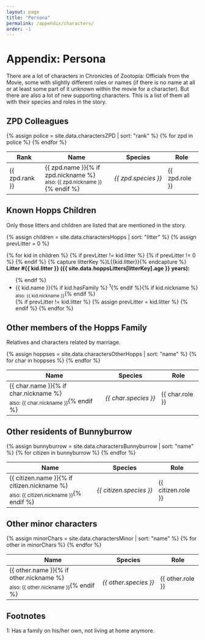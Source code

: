 ```yaml
---
layout: page
title: "Persona"
permalink: /appendix/characters/
order: -1
---
```

# Appendix: Persona
There are a lot of characters in Chronicles of Zootopia: Officials from the Movie, some with slightly different roles or names (if there is no name at all or at least some part of it unknown within the movie for a character). But there are also a lot of new supporting characters. This is a list of them all with their species and roles in the story.

## ZPD Colleagues

<table>
    <thead>
        <tr>
            <th>Rank</th>
            <th>Name</th>
            <th>Species</th>
            <th>Role</th>
        </tr>
    </thead>
    <tbody>
        {% assign police = site.data.charactersZPD | sort: "rank" %}
        {% for zpd in police %}
<tr>
    <td>{{ zpd.rank }}</td>
    <td><nobr>{{ zpd.name }}</nobr>{% if zpd.nickname %}<br><sub>also: {{ zpd.nickname }}</sub>{% endif %}</td>
    <td><nobr><em>{{ zpd.species }}</em></nobr></td>
    <td>{{ zpd.role }}</td>
</tr>
        {% endfor %}
    </tbody>
</table>


## Known Hopps Children
Only those litters and children are listed that are mentioned in the story.

{% assign children = site.data.charactersHopps | sort: "litter" %}
{% assign prevLitter = 0 %}
<div class="mc">
{% for kid in children %}
    {% if prevLitter != kid.litter %}
        {% if prevLitter != 0 %}
    </ul>
        {% endif %}
    {% capture litterKey %}L{{kid.litter}}{% endcapture %}
    <strong>Litter #{{ kid.litter }} ({{ site.data.hoppsLitters[litterKey].age }} years):</strong>
    <ul>
    {% endif %}
<li>{{ kid.name }}{% if kid.hasFamily %} <sup>1</sup>{% endif %}{% if kid.nickname %}<br><sub>also: {{ kid.nickname }}</sub>{% endif %}</li>
    {% if prevLitter != kid.litter %}
        {% assign prevLitter = kid.litter %}
    {% endif %}
{% endfor %}
    </ul>
</div>

## Other members of the Hopps Family
Relatives and characters related by marriage.

<table>
    <thead>
        <tr>
            <th>Name</th>
            <th>Species</th>
            <th>Role</th>
        </tr>
    </thead>
    <tbody>
        {% assign hoppses = site.data.charactersOtherHopps | sort: "name" %}
        {% for char in hoppses %}
<tr>
    <td><nobr>{{ char.name }}</nobr>{% if char.nickname %}<br><sub>also: {{ char.nickname }}</sub>{% endif %}</td>
    <td><nobr><em>{{ char.species }}</em></nobr></td>
    <td>{{ char.role }}</td>
</tr>
        {% endfor %}
    </tbody>
</table>




## Other residents of Bunnyburrow

<table>
    <thead>
        <tr>
            <th>Name</th>
            <th>Species</th>
            <th>Role</th>
        </tr>
    </thead>
    <tbody>
        {% assign bunnyburrow = site.data.charactersBunnyburrow | sort: "name" %}
        {% for citizen in bunnyburrow %}
<tr>
    <td><nobr>{{ citizen.name }}</nobr>{% if citizen.nickname %}<br><sub>also: {{ citizen.nickname }}</sub>{% endif %}</td>
    <td><nobr><em>{{ citizen.species }}</em></nobr></td>
    <td>{{ citizen.role }}</td>
</tr>
        {% endfor %}
    </tbody>
</table>


## Other minor characters

<table>
    <thead>
        <tr>
            <th>Name</th>
            <th>Species</th>
            <th>Role</th>
        </tr>
    </thead>
    <tbody>
        {% assign minorChars = site.data.charactersMinor | sort: "name" %}
        {% for other in minorChars %}
<tr>
    <td><nobr>{{ other.name }}</nobr>{% if other.nickname %}<br><sub>also: {{ other.nickname }}</sub>{% endif %}</td>
    <td><nobr><em>{{ other.species }}</em></nobr></td>
    <td>{{ other.role }}</td>
</tr>
        {% endfor %}
    </tbody>
</table>


## Footnotes

1: Has a family on his/her own, not living at home anymore.
